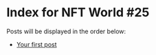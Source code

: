 # Index for NFT World #25
Posts will be displayed in the order below:

- [Your first post](./001-first.md)

